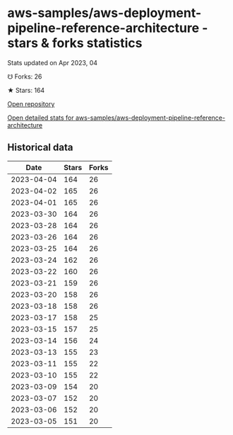 # aws-samples/aws-deployment-pipeline-reference-architecture - stars & forks statistics

Stats updated on Apr 2023, 04

☋ Forks: 26

★ Stars: 164

[Open repository](https://github.com/aws-samples/aws-deployment-pipeline-reference-architecture)

[Open detailed stats for aws-samples/aws-deployment-pipeline-reference-architecture](https://reviewgithub.com/rep/aws-samples/aws-deployment-pipeline-reference-architecture)

## Historical data
| Date | Stars | Forks |
|------|-------|-------|
| 2023-04-04 | 164 | 26 | 
| 2023-04-02 | 165 | 26 | 
| 2023-04-01 | 165 | 26 | 
| 2023-03-30 | 164 | 26 | 
| 2023-03-28 | 164 | 26 | 
| 2023-03-26 | 164 | 26 | 
| 2023-03-25 | 164 | 26 | 
| 2023-03-24 | 162 | 26 | 
| 2023-03-22 | 160 | 26 | 
| 2023-03-21 | 159 | 26 | 
| 2023-03-20 | 158 | 26 | 
| 2023-03-18 | 158 | 26 | 
| 2023-03-17 | 158 | 25 | 
| 2023-03-15 | 157 | 25 | 
| 2023-03-14 | 156 | 24 | 
| 2023-03-13 | 155 | 23 | 
| 2023-03-11 | 155 | 22 | 
| 2023-03-10 | 155 | 22 | 
| 2023-03-09 | 154 | 20 | 
| 2023-03-07 | 152 | 20 | 
| 2023-03-06 | 152 | 20 | 
| 2023-03-05 | 151 | 20 | 

